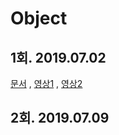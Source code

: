 # Object

## 1회. 2019.07.02

[문서](https://gitkhs.github.io/khs-study/2019/83/83_1.pdf)
, [영상1](https://youtu.be/sWyZUzQW3IM)
, [영상2](https://youtu.be/navJTjZlUGk)

## 2회. 2019.07.09